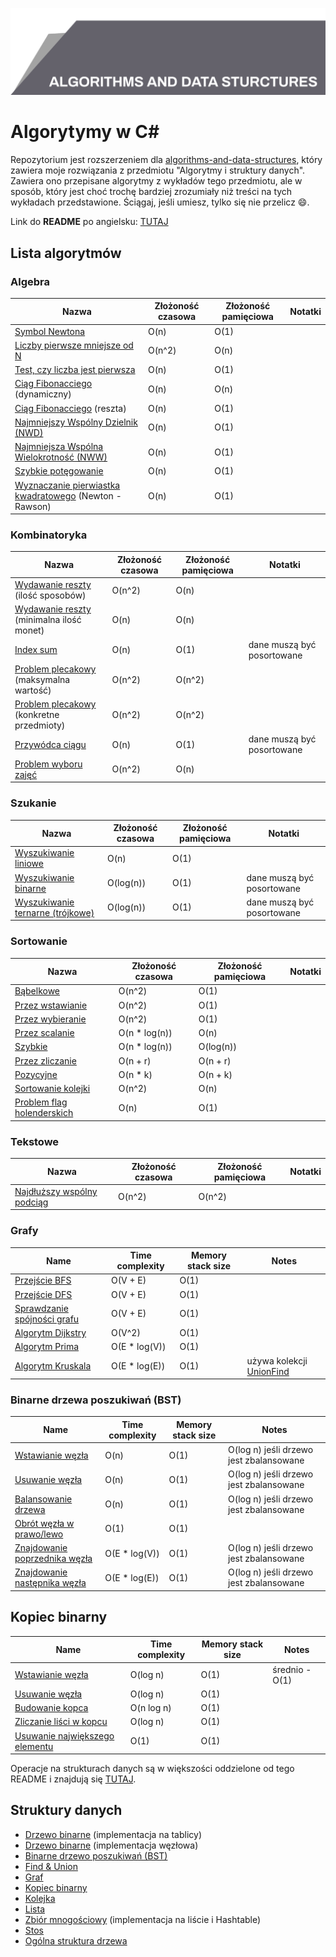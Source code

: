 ![Algorytmy i struktury danych](top_banner.png)

# Algorytymy w C#

Repozytorium jest rozszerzeniem dla [algorithms-and-data-structures](https://github.com/BordowyRydwan/algorithms-and-data-structures), który zawiera moje rozwiązania z przedmiotu "Algorytmy i struktury danych". Zawiera ono przepisane algorytmy z wykładów tego przedmiotu, ale w sposób, który jest choć trochę bardziej zrozumiały niż treści na tych wykładach przedstawione. Ściągaj, jeśli umiesz, tylko się nie przelicz :smile:.

Link do **README** po angielsku: [TUTAJ](README.md)

##  Lista algorytmów

### Algebra

Nazwa | Złożoność czasowa | Złożoność pamięciowa  | Notatki
-----| ----------------| -----------------  | -----
[Symbol Newtona](/algorithms/algebra/binomial_coefficient) | O(n) | O(1)  |
[Liczby pierwsze mniejsze od N](algorithms/algebra/erathostenes_sieve) | O(n^2) | O(n)  |
[Test, czy liczba jest pierwsza](/algorithms/algebra/erathostenes_sieve) | O(n) | O(1)  |
[Ciąg Fibonacciego](/algorithms/algebra/fibonacci_seq) (dynamiczny) | O(n) | O(n)  |
[Ciąg Fibonacciego](/algorithms/algebra/fibonacci_seq) (reszta) | O(n) | O(1)  |
[Najmniejszy Wspólny Dzielnik (NWD)](/algorithms/algebra/gcd_lcm) | O(n) | O(1)  |
[Najmniejsza Wspólna Wielokrotność (NWW)](/algorithms/algebra/gcd_lcm) | O(n) | O(1)  |
[Szybkie potęgowanie](/algorithms/algebra/quick_power) | O(n) | O(1)  |
[Wyznaczanie pierwiastka kwadratowego](algorithms/algebra/square_root) (Newton - Rawson) | O(n) | O(1)  |

### Kombinatoryka

Nazwa | Złożoność czasowa | Złożoność pamięciowa  | Notatki
-----| ----------------| -----------------  | -----
[Wydawanie reszty](/algorithms/combinatorics/giving_change) (ilość sposobów) | O(n^2) | O(n)  |
[Wydawanie reszty](/algorithms/combinatorics/giving_change) (minimalna ilość monet) | O(n) | O(n)  |
[Index sum](/algorithms/combinatorics/index_sum) | O(n) | O(1)  | dane muszą być posortowane
[Problem plecakowy](/algorithms/combinatorics/knapsack_problem) (maksymalna wartość) | O(n^2) | O(n^2)  |
[Problem plecakowy](/algorithms/combinatorics/knapsack_problem) (konkretne przedmioty) | O(n^2) | O(n^2)  |
[Przywódca ciągu](/algorithms/combinatorics/master_element) | O(n) | O(1)  | dane muszą być posortowane
[Problem wyboru zajęć](/algorithms/combinatorics/separated_tasks_problem) | O(n^2) | O(n)  | 

### Szukanie

Nazwa | Złożoność czasowa | Złożoność pamięciowa  | Notatki
-----| ----------------| -----------------  | -----
[Wyszukiwanie liniowe](/algorithms/searching/linear_search) | O(n) | O(1)  |
[Wyszukiwanie binarne](/algorithms/searching/binary_search) | O(log(n)) | O(1)  | dane muszą być posortowane
[Wyszukiwanie ternarne (trójkowe)](/algorithms/searching/ternary_search) | O(log(n)) | O(1)  | dane muszą być posortowane

### Sortowanie

Nazwa | Złożoność czasowa | Złożoność pamięciowa  | Notatki
-----| ----------------| -----------------  | -----
[Bąbelkowe](/algorithms/sorting/bubble_sort) | O(n^2) | O(1)  |
[Przez wstawianie](/algorithms/sorting/insertion_sort) | O(n^2) | O(1)  |
[Przez wybieranie](/algorithms/sorting/seleciton_sort) | O(n^2) | O(1)  |
[Przez scalanie](/algorithms/sorting/merge_sort) | O(n * log(n)) | O(n)  |
[Szybkie](/algorithms/sorting/quick_sort) | O(n * log(n)) | O(log(n))  |
[Przez zliczanie](/algorithms/sorting/count_sort) | O(n + r) | O(n + r)  |
[Pozycyjne](/algorithms/sorting/radix_sort) | O(n * k) | O(n + k)  |
[Sortowanie kolejki](/algorithms/sorting/queue_sort) | O(n^2) | O(n)  |
[Problem flag holenderskich](/algorithms/sorting/flag_problem) | O(n) | O(1)  |

### Tekstowe

Nazwa | Złożoność czasowa | Złożoność pamięciowa  | Notatki
-----| ----------------| -----------------  | -----
[Najdłuższy wspólny podciąg](/algorithms/text/lcs) | O(n^2) | O(n^2) | 

### Grafy

Name | Time complexity | Memory stack size  | Notes
-----| ----------------| -----------------  | -----
[Przejście BFS](/data_structures/graph) | O(V + E) | O(1)  | 
[Przejście DFS](/data_structures/graph) | O(V + E) | O(1) | 
[Sprawdzanie spójności grafu](/data_structures/graph)  | O(V + E) | O(1) | 
[Algorytm Dijkstry](/data_structures/graph) | O(V^2) | O(1) | 
[Algorytm Prima](/data_structures/graph)  | O(E * log(V)) | O(1) | 
[Algorytm Kruskala](/data_structures/graph)  | O(E * log(E)) | O(1) | używa kolekcji [UnionFind<T>](../union_find)

### Binarne drzewa poszukiwań (BST)

Name | Time complexity | Memory stack size  | Notes
-----| ----------------| -----------------  | -----
[Wstawianie węzła](/data_structures/bst) | O(n) | O(1)  | O(log n) jeśli drzewo jest zbalansowane
[Usuwanie węzła](/data_structures/bst) | O(n) | O(1) | O(log n) jeśli drzewo jest zbalansowane
[Balansowanie drzewa](/data_structures/bst)  | O(n) | O(1) | O(log n) jeśli drzewo jest zbalansowane
[Obrót węzła w prawo/lewo](/data_structures/bst) | O(1) | O(1) | 
[Znajdowanie poprzednika węzła](/data_structures/bst)  | O(E * log(V)) | O(1) | O(log n) jeśli drzewo jest zbalansowane
[Znajdowanie następnika węzła](/data_structures/bst)  | O(E * log(E)) | O(1) | O(log n) jeśli drzewo jest zbalansowane

## Kopiec binarny

Name | Time complexity | Memory stack size  | Notes
-----| ----------------| -----------------  | -----
[Wstawianie węzła](/data_structures/heap) | O(log n) | O(1) | średnio - O(1)
[Usuwanie węzła](/data_structures/heap) | O(log n) | O(1) | 
[Budowanie kopca](/data_structures/heap) | O(n log n) | O(1) | 
[Zliczanie liści w kopcu](/data_structures/heap) | O(log n) | O(1) |
[Usuwanie największego elementu](/data_structures/heap) | O(1) | O(1) |

Operacje na strukturach danych są w większości oddzielone od tego README i znajdują się [TUTAJ](/data_structures).

## Struktury danych

- [Drzewo binarne](/data_structures/array_binary_tree) (implementacja na tablicy)
- [Drzewo binarne](/data_structures/binary_tree) (implementacja węzłowa)
- [Binarne drzewo poszukiwań (BST)](/data_structures/bst)
- [Find & Union](/data_structures/union_find) 
- [Graf](/data_structures/graph) 
- [Kopiec binarny](/data_structures/heap) 
- [Kolejka](/data_structures/queue) 
- [Lista](/data_structures/list) 
- [Zbiór mnogościowy](/data_structures/set) (implementacja na liście i Hashtable)
- [Stos](/data_structures/stack) 
- [Ogólna struktura drzewa](/data_structures/tree) 
